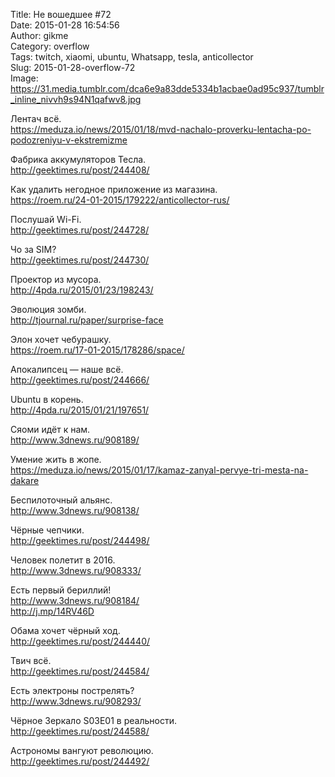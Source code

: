 Title: Не вошедшее #72  
Date: 2015-01-28 16:54:56  
Author: gikme  
Category: overflow  
Tags: twitch, xiaomi, ubuntu, Whatsapp, tesla, anticollector  
Slug: 2015-01-28-overflow-72  
Image: https://31.media.tumblr.com/dca6e9a83dde5334b1acbae0ad95c937/tumblr_inline_nivvh9s94N1qafwv8.jpg

Лентач всё.  
<https://meduza.io/news/2015/01/18/mvd-nachalo-proverku-lentacha-po-podozreniyu-v-ekstremizme>

Фабрика аккумуляторов Тесла.  
<http://geektimes.ru/post/244408/>

Как удалить негодное приложение из магазина.  
<https://roem.ru/24-01-2015/179222/anticollector-rus/>

Послушай Wi-Fi.  
<http://geektimes.ru/post/244728/>

Чо за SIM?  
<http://geektimes.ru/post/244730/>

Проектор из мусора.  
<http://4pda.ru/2015/01/23/198243/>

Эволюция зомби.  
<http://tjournal.ru/paper/surprise-face>

Элон хочет чебурашку.  
<https://roem.ru/17-01-2015/178286/space/>

Апокалипсец — наше всё.  
<http://geektimes.ru/post/244666/>

Ubuntu в корень.  
<http://4pda.ru/2015/01/21/197651/>

Сяоми идёт к нам.  
<http://www.3dnews.ru/908189/>

Умение жить в жопе.  
<https://meduza.io/news/2015/01/17/kamaz-zanyal-pervye-tri-mesta-na-dakare>

Беспилоточный альянс.  
<http://www.3dnews.ru/908138/>

Чёрные чепчики.  
<http://geektimes.ru/post/244498/>

Человек полетит в 2016.  
<http://www.3dnews.ru/908333/>

Есть первый бериллий!  
<http://www.3dnews.ru/908184/>  
<http://j.mp/14RV46D>

Обама хочет чёрный ход.  
<http://geektimes.ru/post/244440/>

Твич всё.  
<http://geektimes.ru/post/244584/>

Есть электроны пострелять?  
<http://www.3dnews.ru/908293/>

Чёрное Зеркало S03E01 в реальности.  
<http://geektimes.ru/post/244588/>

Астрономы вангуют революцию.  
<http://geektimes.ru/post/244492/>


